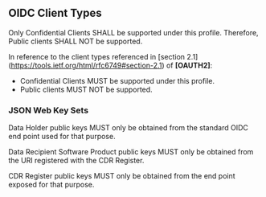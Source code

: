 ## OIDC Client Types
Only Confidential Clients SHALL be supported under this profile. Therefore, Public clients SHALL NOT be supported.

In reference to the client types referenced in [section 2.1] (https://tools.ietf.org/html/rfc6749#section-2.1) of **[OAUTH2]**:

- Confidential Clients MUST be supported under this profile.
- Public clients MUST NOT be supported.

### JSON Web Key Sets

Data Holder public keys MUST only be obtained from the standard OIDC end point used for that purpose.

Data Recipient Software Product public keys MUST only be obtained from the URI registered with the CDR Register.

CDR Register public keys MUST only be obtained from the end point exposed for that purpose.
